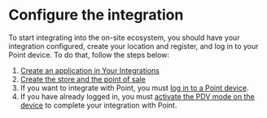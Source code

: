 # Configure the integration


To start integrating into the on-site ecosystem, you should have your integration configured, create your location and register, and log in to your Point device. To do that, follow the steps below:

1. [Create an application in Your Integrations](/developers/en/docs/ecosistema-presencial/integration-configuration/create-app)
2. [Create the store and the point of sale](/developers/en/docs/ecosistema-presencial/integration-configuration/create-store-point-of-sale)
3. If you want to integrate with Point, you must [log in to a Point device](/developers/en/docs/ecosistema-presencial/integration-configuration/signin-point).
4. If you have already logged in, you must [activate the PDV mode on the device](/developers/en/docs/ecosistema-presencial/integration-configuration/enable-pdv) to complete your integration with Point.
